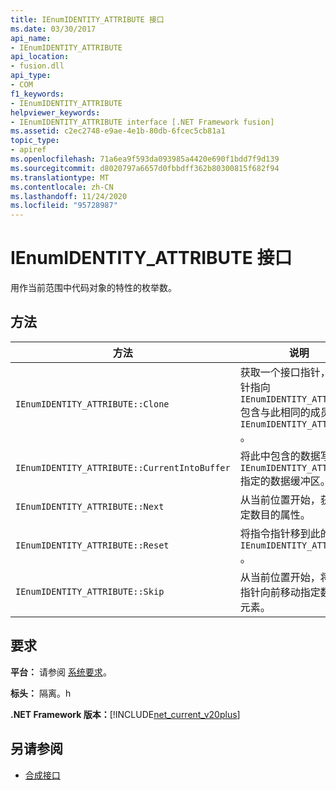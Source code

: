 ```yaml
---
title: IEnumIDENTITY_ATTRIBUTE 接口
ms.date: 03/30/2017
api_name:
- IEnumIDENTITY_ATTRIBUTE
api_location:
- fusion.dll
api_type:
- COM
f1_keywords:
- IEnumIDENTITY_ATTRIBUTE
helpviewer_keywords:
- IEnumIDENTITY_ATTRIBUTE interface [.NET Framework fusion]
ms.assetid: c2ec2748-e9ae-4e1b-80db-6fcec5cb81a1
topic_type:
- apiref
ms.openlocfilehash: 71a6ea9f593da093985a4420e690f1bdd7f9d139
ms.sourcegitcommit: d8020797a6657d0fbbdff362b80300815f682f94
ms.translationtype: MT
ms.contentlocale: zh-CN
ms.lasthandoff: 11/24/2020
ms.locfileid: "95728987"
---
```

# <a name="ienumidentity_attribute-interface"></a>IEnumIDENTITY_ATTRIBUTE 接口

用作当前范围中代码对象的特性的枚举数。  
  
## <a name="methods"></a>方法  
  
|方法|说明|  
|------------|-----------------|  
|`IEnumIDENTITY_ATTRIBUTE::Clone`|获取一个接口指针，该指针指向 `IEnumIDENTITY_ATTRIBUTE` 包含与此相同的成员的新 `IEnumIDENTITY_ATTRIBUTE` 。|  
|`IEnumIDENTITY_ATTRIBUTE::CurrentIntoBuffer`|将此中包含的数据写入 `IEnumIDENTITY_ATTRIBUTE` 指定的数据缓冲区。|  
|`IEnumIDENTITY_ATTRIBUTE::Next`|从当前位置开始，获取指定数目的属性。|  
|`IEnumIDENTITY_ATTRIBUTE::Reset`|将指令指针移到此的开头 `IEnumIDENTITY_ATTRIBUTE` 。|  
|`IEnumIDENTITY_ATTRIBUTE::Skip`|从当前位置开始，将指令指针向前移动指定数量的元素。|  
  
## <a name="requirements"></a>要求  

 **平台：** 请参阅 [系统要求](../../get-started/system-requirements.md)。  
  
 **标头：** 隔离。h  
  
 **.NET Framework 版本：**[!INCLUDE[net_current_v20plus](../../../../includes/net-current-v20plus-md.md)]  
  
## <a name="see-also"></a>另请参阅

- [合成接口](fusion-interfaces.md)
